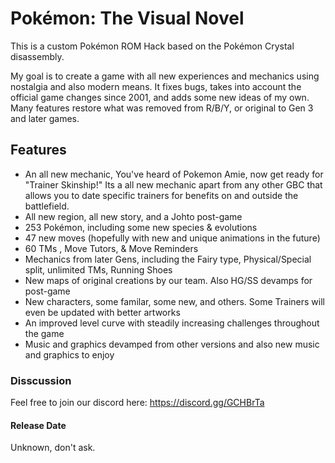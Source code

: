 # Pokémon: The Visual Novel

This is a custom Pokémon ROM Hack based on the Pokémon Crystal disassembly.

My goal is to create a game with all new experiences and mechanics using nostalgia and also modern means. It fixes bugs, takes into account the official game changes since 2001, and adds some new ideas of my own. Many features restore what was removed from R/B/Y, or original to Gen 3 and later games.

## Features
* An all new mechanic, You've heard of Pokemon Amie, now get ready for "Trainer Skinship!" Its a all new mechanic apart from any other GBC that allows you to date specific trainers for benefits on and outside the battlefield.
* All new region, all new story, and a Johto post-game
* 253 Pokémon, including some new species & evolutions
* 47 new moves (hopefully with new and unique animations in the future)
* 60 TMs , Move Tutors, & Move Reminders
* Mechanics from later Gens, including the Fairy type, Physical/Special split, unlimited TMs, Running Shoes
* New maps of original creations by our team. Also HG/SS devamps for post-game
* New characters, some familar, some new, and others. Some Trainers will even be updated with better artworks
* An improved level curve with steadily increasing challenges throughout the game
* Music and graphics devamped from other versions and also new music and graphics to enjoy

### Disscussion
Feel free to join our discord here: https://discord.gg/GCHBrTa

#### Release Date
Unknown, don't ask.
